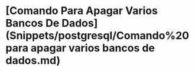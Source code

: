 # \[Comando Para Apagar Varios Bancos De Dados]\(Snippets/postgresql/Comando%20para apagar varios bancos de dados.md)

